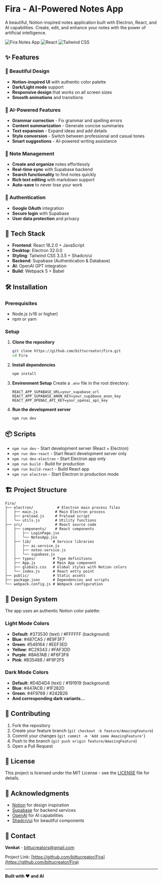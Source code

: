 # Fira - AI-Powered Notes App

A beautiful, Notion-inspired notes application built with Electron, React, and AI capabilities. Create, edit, and enhance your notes with the power of artificial intelligence.

![Fira Notes App](https://img.shields.io/badge/Electron-47848F?style=for-the-badge&logo=electron&logoColor=white)
![React](https://img.shields.io/badge/React-20232A?style=for-the-badge&logo=react&logoColor=61DAFB)
![Tailwind CSS](https://img.shields.io/badge/Tailwind_CSS-38B2AC?style=for-the-badge&logo=tailwind-css&logoColor=white)

## ✨ Features

### 🎨 Beautiful Design
- **Notion-inspired UI** with authentic color palette
- **Dark/Light mode** support
- **Responsive design** that works on all screen sizes
- **Smooth animations** and transitions

### 🤖 AI-Powered Features
- **Grammar correction** - Fix grammar and spelling errors
- **Content summarization** - Generate concise summaries
- **Text expansion** - Expand ideas and add details
- **Style conversion** - Switch between professional and casual tones
- **Smart suggestions** - AI-powered writing assistance

### 📝 Note Management
- **Create and organize** notes effortlessly
- **Real-time sync** with Supabase backend
- **Search functionality** to find notes quickly
- **Rich text editing** with markdown support
- **Auto-save** to never lose your work

### 🔐 Authentication
- **Google OAuth** integration
- **Secure login** with Supabase
- **User data protection** and privacy

## 🚀 Tech Stack

- **Frontend**: React 18.2.0 + JavaScript
- **Desktop**: Electron 32.0.0
- **Styling**: Tailwind CSS 3.3.5 + Shadcn/ui
- **Backend**: Supabase (Authentication & Database)
- **AI**: OpenAI GPT integration
- **Build**: Webpack 5 + Babel

## 🛠️ Installation

### Prerequisites
- Node.js (v16 or higher)
- npm or yarn

### Setup

1. **Clone the repository**
   ```bash
   git clone https://github.com/bittucreator/Fira.git
   cd Fira
   ```

2. **Install dependencies**
   ```bash
   npm install
   ```

3. **Environment Setup**
   Create a `.env` file in the root directory:
   ```env
   REACT_APP_SUPABASE_URL=your_supabase_url
   REACT_APP_SUPABASE_ANON_KEY=your_supabase_anon_key
   REACT_APP_OPENAI_API_KEY=your_openai_api_key
   ```

4. **Run the development server**
   ```bash
   npm run dev
   ```

## 📦 Scripts

- `npm run dev` - Start development server (React + Electron)
- `npm run dev-react` - Start React development server only
- `npm run dev-electron` - Start Electron app only
- `npm run build` - Build for production
- `npm run build-react` - Build React app
- `npm run electron` - Start Electron in production mode

## 🏗️ Project Structure

```
Fira/
├── electron/           # Electron main process files
│   ├── main.js        # Main Electron process
│   ├── preload.js     # Preload script
│   └── utils.js       # Utility functions
├── src/               # React source code
│   ├── components/    # React components
│   │   ├── LoginPage.jsx
│   │   └── NotesApp.jsx
│   ├── lib/          # Service libraries
│   │   ├── ai-service.js
│   │   ├── notes-service.js
│   │   └── supabase.js
│   ├── types/        # Type definitions
│   ├── App.js        # Main App component
│   ├── globals.css   # Global styles with Notion colors
│   └── index.js      # React entry point
├── public/           # Static assets
├── package.json      # Dependencies and scripts
└── webpack.config.js # Webpack configuration
```

## 🎨 Design System

The app uses an authentic Notion color palette:

### Light Mode Colors
- **Default**: #373530 (text) / #FFFFFF (background)
- **Blue**: #487CA5 / #E9F3F7
- **Green**: #548164 / #EEF3ED
- **Yellow**: #C29343 / #FAF3DD
- **Purple**: #8A67AB / #F6F3F8
- **Pink**: #B35488 / #F9F2F5

### Dark Mode Colors
- **Default**: #D4D4D4 (text) / #191919 (background)
- **Blue**: #447ACB / #1F282D
- **Green**: #4F9768 / #242B26
- **And corresponding dark variants...**

## 🤝 Contributing

1. Fork the repository
2. Create your feature branch (`git checkout -b feature/AmazingFeature`)
3. Commit your changes (`git commit -m 'Add some AmazingFeature'`)
4. Push to the branch (`git push origin feature/AmazingFeature`)
5. Open a Pull Request

## 📝 License

This project is licensed under the MIT License - see the [LICENSE](LICENSE) file for details.

## 🙏 Acknowledgments

- [Notion](https://notion.so) for design inspiration
- [Supabase](https://supabase.com) for backend services
- [OpenAI](https://openai.com) for AI capabilities
- [Shadcn/ui](https://ui.shadcn.com) for beautiful components

## 📧 Contact

**Venkat** - bittucreators@gmail.com

Project Link: [https://github.com/bittucreator/Fira](https://github.com/bittucreator/Fira)

---

**Built with ❤️ and AI**
